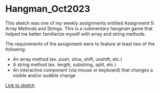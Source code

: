 # Hangman_Oct2023

This sketch was one of my weekly assignments entitled Assignment 5: Array Methods and Strings. This is a rudimentary hangman game that helped me better familiarize myself with array and string methods. 

The requirements of the assignment were to feature at least two of the following:
- An array method (ex. push, slice, shift, unshift, etc.)
- A string method (ex. length, substring, split, etc.) 
- An interactive component (via mouse or keyboard) that changes a visible and/or audible change

[Link to sketch](https://audre70.github.io/Hangman_Oct2023/)
